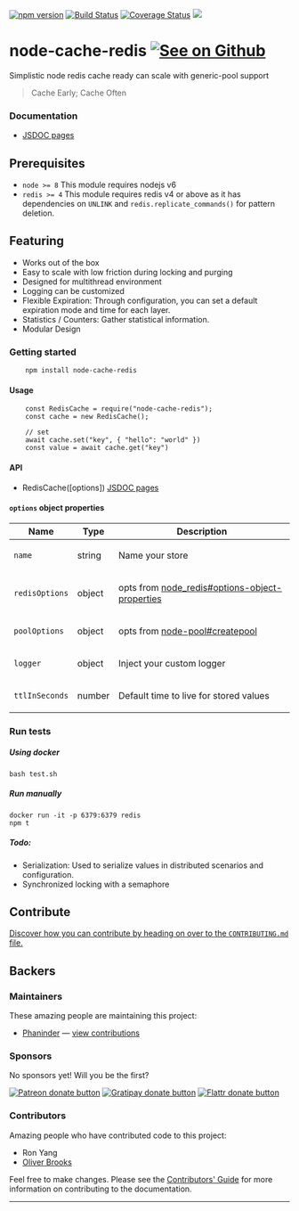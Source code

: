 [![npm version](https://badge.fury.io/js/node-cache-redis.svg)](https://badge.fury.io/js/node-cache-redis)
[![Build Status](https://travis-ci.org/pasupulaphani/node-cache-redis.svg?branch=master)](https://travis-ci.org/pasupulaphani/node-cache-redis)
[![Coverage Status](https://coveralls.io/repos/github/pasupulaphani/node-cache-redis/badge.svg?branch=master)](https://coveralls.io/github/pasupulaphani/node-cache-redis?branch=master)
[![](https://img.shields.io/badge/gratipay-donate-yellow.svg?style=flat-square)](https://gratipay.com/simple-redis-cache/)

# node-cache-redis [![See on Github](https://github.com/themes/tactile/images/octocat-icon.png)](https://github.com/pasupulaphani/node-cache-redis)

Simplistic node redis cache ready can scale with generic-pool support

> Cache Early; Cache Often

### Documentation

- [JSDOC pages](https://pasupulaphani.github.io/node-cache-redis/)

## Prerequisites

- `node >= 8` This module requires nodejs v6
- `redis >= 4` This module requires redis v4 or above as it has dependencies on `UNLINK` and `redis.replicate_commands()` for pattern deletion.

## Featuring

- Works out of the box
- Easy to scale with low friction during locking and purging
- Designed for multithread environment
- Logging can be customized
- Flexible Expiration: Through configuration, you can set a default expiration mode and time for each layer.
- Statistics / Counters: Gather statistical information.
- Modular Design

### Getting started

```
    npm install node-cache-redis
```

#### Usage

```
    const RedisCache = require("node-cache-redis");
    const cache = new RedisCache();

    // set
    await cache.set("key", { "hello": "world" })
    const value = await cache.get("key")
```

#### API

- RedisCache([options]) [JSDOC pages](https://pasupulaphani.github.io/node-cache-redis/)

#### `options` object properties

<table class="params">
  <thead>
    <tr>
      <th>Name</th>
      <th>Type</th>
      <th class="last">Description</th>
    </tr>
  </thead>
  <tbody>
    <tr>
      <td class="name"><code>name</code></td>
      <td class="type">
        <span class="param-type">string</span>
      </td>
      <td class="description last">
        <p>Name your store</p>
      </td>
    </tr>
    <tr>
      <td class="name"><code>redisOptions</code></td>
      <td class="type">
        <span class="param-type">object</span>
      </td>
      <td class="description last">
        <p>opts from <a href="https://github.com/NodeRedis/node_redis#options-object-properties">node_redis#options-object-properties</a></p>
      </td>
    </tr>
    <tr>
      <td class="name"><code>poolOptions</code></td>
      <td class="type">
        <span class="param-type">object</span>
      </td>
      <td class="description last">
        <p>opts from <a href="https://github.com/coopernurse/node-pool#createpool">node-pool#createpool</a></p>
      </td>
    </tr>
    <tr>
      <td class="name"><code>logger</code></td>
      <td class="type">
        <span class="param-type">object</span>
      </td>
      <td class="description last">
        <p>Inject your custom logger</p>
      </td>
    </tr>
    <tr>
      <td class="name"><code>ttlInSeconds</code></td>
      <td class="type">
        <span class="param-type">number</span>
      </td>
      <td class="description last">
        <p>Default time to live for stored values</p>
      </td>
    </tr>
  </tbody>
</table>

### Run tests

##### Using docker

```
bash test.sh
```

##### Run manually

```
docker run -it -p 6379:6379 redis
npm t
```

##### Todo:

- Serialization: Used to serialize values in distributed scenarios and configuration.
- Synchronized locking with a semaphore

## Contribute

[Discover how you can contribute by heading on over to the `CONTRIBUTING.md` file.](https://github.com/pasupulaphani/node-cache-redis/blob/master/CONTRIBUTING.md)

## Backers

### Maintainers

These amazing people are maintaining this project:

- [Phaninder](https://github.com/pasupulaphani) — [view contributions](https://github.com/pasupulaphani/node-cache-redis/commits?author=pasupulaphani)

### Sponsors

No sponsors yet! Will you be the first?

[![Patreon donate button](https://img.shields.io/badge/patreon-donate-yellow.svg)](http://patreon.com/phaninder 'Donate to this project using Patreon')
[![Gratipay donate button](https://img.shields.io/badge/gratipay-donate-yellow.svg)](https://gratipay.com/~pasupulaphani/ 'Donate weekly to this project using Gratipay')
[![Flattr donate button](https://img.shields.io/badge/flattr-donate-yellow.svg)](https://flattr.com/profile/pasupulaphani 'Donate to this project using Flattr')

<!-- [![PayPal donate button](https://img.shields.io/badge/paypal-donate-yellow.svg)](https://phaninder.com/paypal "Donate to this project using Paypal") -->
<!-- [![Bitcoin donate button](https://img.shields.io/badge/bitcoin-donate-yellow.svg)](https://phaninder.com/bitcoin "Donate once-off to this project using Bitcoin") -->
<!-- [![Wishlist browse button](https://img.shields.io/badge/wishlist-donate-yellow.svg)](https://phaninder.com/wishlist "Buy an item on our wishlist for us") -->
<!-- <a href='https://pledgie.com/campaigns/33095'><img alt='Click here to lend your support to: simple-node-redis-cache and make a donation at pledgie.com !' src='https://pledgie.com/campaigns/33095.png?skin_name=chrome' border='0' ></a> -->

### Contributors

Amazing people who have contributed code to this project:

- Ron Yang
- [Oliver Brooks](https://github.com/oliverbrooks)

Feel free to make changes. Please see the [Contributors' Guide](https://github.com/pasupulaphani/node-cache-redis/blob/master/CONTRIBUTING.md) for more information on contributing to the documentation.

---
